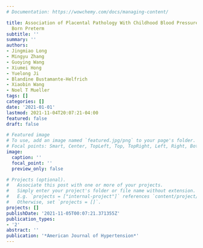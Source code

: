 ```yaml
---
# Documentation: https://wowchemy.com/docs/managing-content/

title: Association of Placental Pathology With Childhood Blood Pressure Among Children
  Born Preterm
subtitle: ''
summary: ''
authors:
- Jingmiao Long
- Mingyu Zhang
- Guoying Wang
- Xiumei Hong
- Yuelong Ji
- Blandine Bustamante-Helfrich
- Xiaobin Wang
- Noel T Mueller
tags: []
categories: []
date: '2021-01-01'
lastmod: 2021-11-04T20:07:21-04:00
featured: false
draft: false

# Featured image
# To use, add an image named `featured.jpg/png` to your page's folder.
# Focal points: Smart, Center, TopLeft, Top, TopRight, Left, Right, BottomLeft, Bottom, BottomRight.
image:
  caption: ''
  focal_point: ''
  preview_only: false

# Projects (optional).
#   Associate this post with one or more of your projects.
#   Simply enter your project's folder or file name without extension.
#   E.g. `projects = ["internal-project"]` references `content/project/deep-learning/index.md`.
#   Otherwise, set `projects = []`.
projects: []
publishDate: '2021-11-05T00:07:21.371355Z'
publication_types:
- '2'
abstract: ''
publication: '*American Journal of Hypertension*'
---
```

